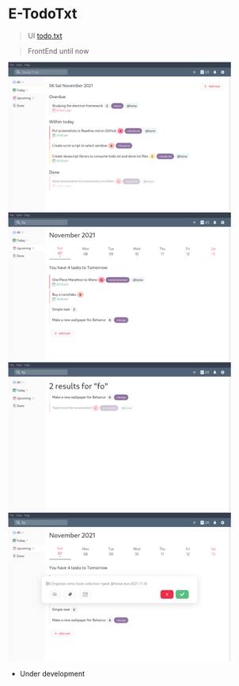 # E-TodoTxt
> UI [todo.txt](http://todotxt.org/)

> FrontEnd until now

<p float="left">
  <img src=".github/assets/today.png" width="450" />
  <img src=".github/assets/upcoming.png" width="450" />
  <img src=".github/assets/search.png" width="450" />
  <img src=".github/assets/create-task.png" width="450" />
</p>

- Under development
